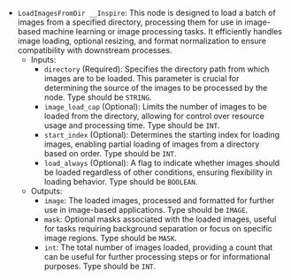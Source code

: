 - `LoadImagesFromDir __Inspire`: This node is designed to load a batch of images from a specified directory, processing them for use in image-based machine learning or image processing tasks. It efficiently handles image loading, optional resizing, and format normalization to ensure compatibility with downstream processes.
    - Inputs:
        - `directory` (Required): Specifies the directory path from which images are to be loaded. This parameter is crucial for determining the source of the images to be processed by the node. Type should be `STRING`.
        - `image_load_cap` (Optional): Limits the number of images to be loaded from the directory, allowing for control over resource usage and processing time. Type should be `INT`.
        - `start_index` (Optional): Determines the starting index for loading images, enabling partial loading of images from a directory based on order. Type should be `INT`.
        - `load_always` (Optional): A flag to indicate whether images should be loaded regardless of other conditions, ensuring flexibility in loading behavior. Type should be `BOOLEAN`.
    - Outputs:
        - `image`: The loaded images, processed and formatted for further use in image-based applications. Type should be `IMAGE`.
        - `mask`: Optional masks associated with the loaded images, useful for tasks requiring background separation or focus on specific image regions. Type should be `MASK`.
        - `int`: The total number of images loaded, providing a count that can be useful for further processing steps or for informational purposes. Type should be `INT`.
